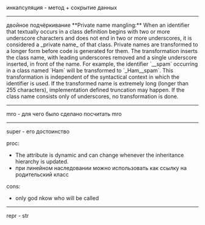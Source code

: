 
инкапсуляция - метод + сокрытие данных
<hr>
двойное подчёркивание
**Private name mangling:** When an identifier that textually occurs in a class definition begins with two or more underscore characters and does not end in two or more underscores, it is considered a _private name_ of that class. Private names are transformed to a longer form before code is generated for them. The transformation inserts the class name, with leading underscores removed and a single underscore inserted, in front of the name. For example, the identifier `__spam` occurring in a class named `Ham` will be transformed to `_Ham__spam`. This transformation is independent of the syntactical context in which the identifier is used. If the transformed name is extremely long (longer than 255 characters), implementation defined truncation may happen. If the class name consists only of underscores, no transformation is done.

<hr>
mro - для чего было сделано
посчитать mro

<hr>
super - его достоинство

proc:
+ The attribute is dynamic and can change whenever the inheritance hierarchy is updated.
+ при линейном наследовании можно использовать как ссылку на родительский класс

cons:
+ only god nkow who will be called

<hr>

repr - str